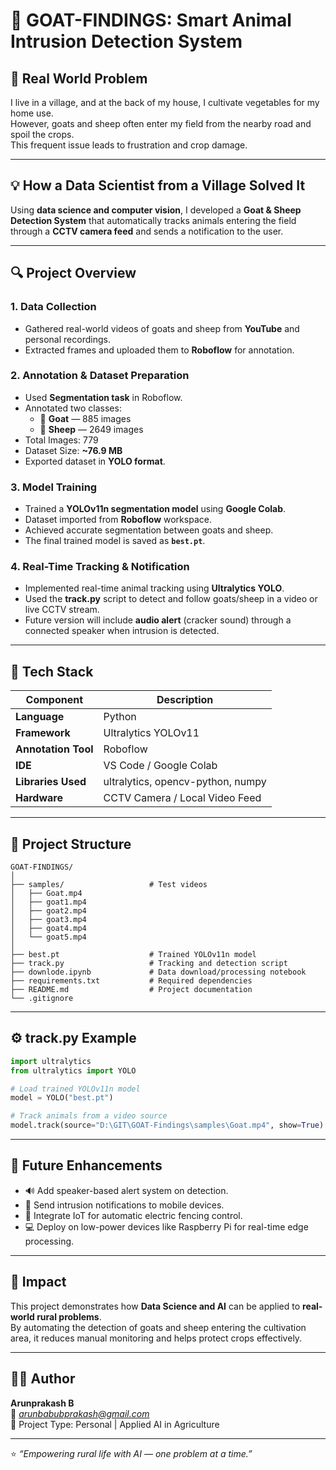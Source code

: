 # 🐐 GOAT-FINDINGS: Smart Animal Intrusion Detection System

## 🌾 Real World Problem
I live in a village, and at the back of my house, I cultivate vegetables for my home use.  
However, goats and sheep often enter my field from the nearby road and spoil the crops.  
This frequent issue leads to frustration and crop damage.

---

## 💡 How a Data Scientist from a Village Solved It
Using **data science and computer vision**, I developed a **Goat & Sheep Detection System** that automatically tracks animals entering the field through a **CCTV camera feed** and sends a notification to the user.

---

## 🔍 Project Overview

### 1. Data Collection
- Gathered real-world videos of goats and sheep from **YouTube** and personal recordings.  
- Extracted frames and uploaded them to **Roboflow** for annotation.

### 2. Annotation & Dataset Preparation
- Used **Segmentation task** in Roboflow.  
- Annotated two classes:  
  - 🐐 **Goat** — 885 images  
  - 🐏 **Sheep** — 2649 images  
- Total Images: 779  
- Dataset Size: **~76.9 MB**  
- Exported dataset in **YOLO format**.

### 3. Model Training
- Trained a **YOLOv11n segmentation model** using **Google Colab**.  
- Dataset imported from **Roboflow** workspace.  
- Achieved accurate segmentation between goats and sheep.  
- The final trained model is saved as **`best.pt`**.

### 4. Real-Time Tracking & Notification
- Implemented real-time animal tracking using **Ultralytics YOLO**.  
- Used the **track.py** script to detect and follow goats/sheep in a video or live CCTV stream.  
- Future version will include **audio alert** (cracker sound) through a connected speaker when intrusion is detected.

---

## 🧠 Tech Stack

| Component | Description |
|------------|--------------|
| **Language** | Python |
| **Framework** | Ultralytics YOLOv11 |
| **Annotation Tool** | Roboflow |
| **IDE** | VS Code / Google Colab |
| **Libraries Used** | ultralytics, opencv-python, numpy |
| **Hardware** | CCTV Camera / Local Video Feed |

---

## 📂 Project Structure
```
GOAT-FINDINGS/
│
├── samples/                   # Test videos
│   ├── Goat.mp4
│   ├── goat1.mp4
│   ├── goat2.mp4
│   ├── goat3.mp4
│   ├── goat4.mp4
│   └── goat5.mp4
│
├── best.pt                    # Trained YOLOv11n model
├── track.py                   # Tracking and detection script
├── downlode.ipynb             # Data download/processing notebook
├── requirements.txt           # Required dependencies
├── README.md                  # Project documentation
└── .gitignore
```

---

## ⚙️ track.py Example
```python
import ultralytics
from ultralytics import YOLO

# Load trained YOLOv11n model
model = YOLO("best.pt")

# Track animals from a video source
model.track(source="D:\GIT\GOAT-Findings\samples\Goat.mp4", show=True)
```

---

## 🚀 Future Enhancements
- 🔊 Add speaker-based alert system  on detection.  
- 📱 Send intrusion notifications to mobile devices.  
- 🤖 Integrate IoT for automatic electric fencing control.  
- 💻 Deploy on low-power devices like Raspberry Pi for real-time edge processing.

---

## 🌱 Impact
This project demonstrates how **Data Science and AI** can be applied to **real-world rural problems**.  
By automating the detection of goats and sheep entering the cultivation area, it reduces manual monitoring and helps protect crops effectively.

---

## 👨‍💻 Author
**Arunprakash B**  
📧 *arunbabubprakash@gmail.com*  
🔗 Project Type: Personal | Applied AI in Agriculture  

---

⭐ *“Empowering rural life with AI — one problem at a time.”*
